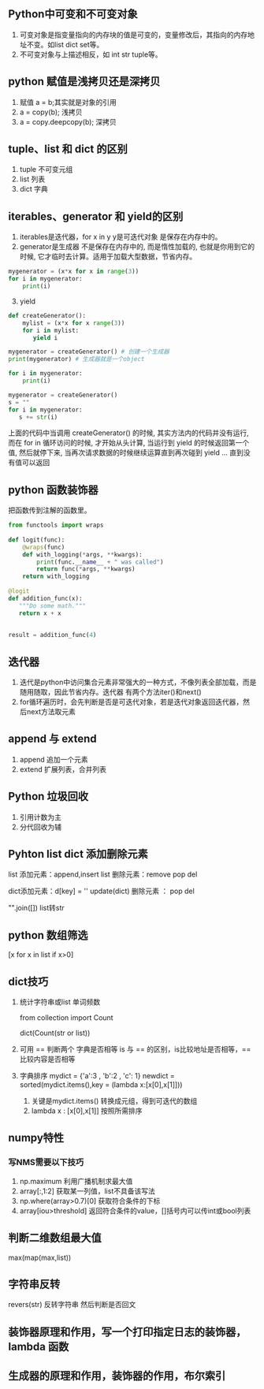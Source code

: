 ## Python中可变和不可变对象
1. 可变对象是指变量指向的内存块的值是可变的，变量修改后，其指向的内存地址不变。如list dict set等。
2. 不可变对象与上描述相反，如 int  str tuple等。

## python 赋值是浅拷贝还是深拷贝
1. 赋值 a = b;其实就是对象的引用
2. a = copy(b); 浅拷贝
3. a = copy.deepcopy(b); 深拷贝

## tuple、list 和 dict 的区别
1. tuple 不可变元组
2. list 列表
3. dict 字典

## iterables、generator 和 yield的区别
1. iterables是迭代器，for x in y  y是可迭代对象 是保存在内存中的。
2. generator是生成器 不是保存在内存中的, 而是惰性加载的, 也就是你用到它的时候, 它才临时去计算。适用于加载大型数据，节省内存。
```python
mygenerator = (x*x for x in range(3))
for i in mygenerator:
    print(i)
```
3. yield
```python
def createGenerator():
    mylist = (x*x for x range(3))
    for i in mylist:
       yield i

mygenerator = createGenerator() # 创建一个生成器
print(mygenerator) # 生成器就是一个object

for i in mygenerator:
    print(i)

mygenerator = createGenerator()
s = ""
for i in mygenerator:
   s += str(i)
```
上面的代码中当调用 createGenerator() 的时候, 其实方法内的代码并没有运行, 而在 for in 循环访问的时候, 才开始从头计算, 当运行到 yield 的时候返回第一个值, 然后就停下来, 当再次请求数据的时候继续运算直到再次碰到 yield ... 直到没有值可以返回

## python 函数装饰器
把函数传到注解的函数里。
```python
from functools import wraps
 
def logit(func):
    @wraps(func)
    def with_logging(*args, **kwargs):
        print(func.__name__ + " was called")
        return func(*args, **kwargs)
    return with_logging
 
@logit
def addition_func(x):
   """Do some math."""
   return x + x
 
 
result = addition_func(4)
```
## 迭代器
1. 迭代是python中访问集合元素非常强大的一种方式，不像列表全部加载，而是随用随取，因此节省内存。迭代器
    有两个方法iter()和next()
2. for循环遍历时，会先判断是否是可迭代对象，若是迭代对象返回迭代器，然后next方法取元素

## append 与 extend
1. append 追加一个元素
2. extend 扩展列表，合并列表

## Python 垃圾回收
1. 引用计数为主
2. 分代回收为辅

## Pyhton list dict 添加删除元素
list 添加元素：append,insert
list 删除元素：remove pop del

dict添加元素：d[key] = '' update(dict)
删除元素 ： pop del

"".join([]) list转str

## python 数组筛选
[x for x in list if x>0]

## dict技巧
1. 统计字符串或list 单词频数
   
    from collection import Count
   
    dict(Count(str or list))

2. 可用 == 判断两个 字典是否相等
   is 与 == 的区别，is比较地址是否相等，==比较内容是否相等
3. 字典排序
   mydict = {'a':3 , 'b':2 , 'c': 1}
   newdict = sorted(mydict.items(),key = (lambda x:[x[0],x[1]]))
    1. 关键是mydict.items() 转换成元组，得到可迭代的数组
    2. lambda x : [x[0],x[1]]  按照所需排序
## numpy特性
### 写NMS需要以下技巧
1. np.maximum 利用广播机制求最大值
2. array[:,1:2] 获取某一列值，list不具备该写法
3. np.where(array>0.7)[0]  获取符合条件的下标
4. array[iou>threshold] 返回符合条件的value，[]括号内可以传int或bool列表

## 判断二维数组最大值
max(map(max,list))

## 字符串反转
revers(str)  反转字符串 然后判断是否回文

## 装饰器原理和作用，写一个打印指定日志的装饰器，lambda 函数

## 生成器的原理和作用，装饰器的作用，布尔索引